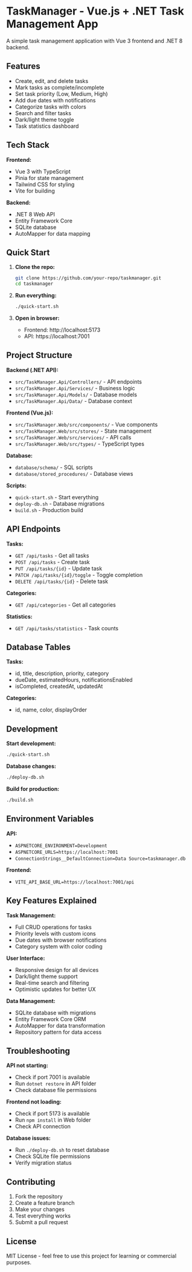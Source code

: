 # TaskManager - Vue.js + .NET Task Management App

A simple task management application with Vue 3 frontend and .NET 8 backend.

## Features

- Create, edit, and delete tasks
- Mark tasks as complete/incomplete
- Set task priority (Low, Medium, High)
- Add due dates with notifications
- Categorize tasks with colors
- Search and filter tasks
- Dark/light theme toggle
- Task statistics dashboard

## Tech Stack

**Frontend:**
- Vue 3 with TypeScript
- Pinia for state management
- Tailwind CSS for styling
- Vite for building

**Backend:**
- .NET 8 Web API
- Entity Framework Core
- SQLite database
- AutoMapper for data mapping

## Quick Start

1. **Clone the repo:**
   ```bash
   git clone https://github.com/your-repo/taskmanager.git
   cd taskmanager
   ```

2. **Run everything:**
   ```bash
   ./quick-start.sh
   ```

3. **Open in browser:**
   - Frontend: http://localhost:5173
   - API: https://localhost:7001

## Project Structure

**Backend (.NET API):**
- `src/TaskManager.Api/Controllers/` - API endpoints
- `src/TaskManager.Api/Services/` - Business logic
- `src/TaskManager.Api/Models/` - Database models
- `src/TaskManager.Api/Data/` - Database context

**Frontend (Vue.js):**
- `src/TaskManager.Web/src/components/` - Vue components
- `src/TaskManager.Web/src/stores/` - State management
- `src/TaskManager.Web/src/services/` - API calls
- `src/TaskManager.Web/src/types/` - TypeScript types

**Database:**
- `database/schema/` - SQL scripts
- `database/stored_procedures/` - Database views

**Scripts:**
- `quick-start.sh` - Start everything
- `deploy-db.sh` - Database migrations
- `build.sh` - Production build

## API Endpoints

**Tasks:**
- `GET /api/tasks` - Get all tasks
- `POST /api/tasks` - Create task
- `PUT /api/tasks/{id}` - Update task
- `PATCH /api/tasks/{id}/toggle` - Toggle completion
- `DELETE /api/tasks/{id}` - Delete task

**Categories:**
- `GET /api/categories` - Get all categories

**Statistics:**
- `GET /api/tasks/statistics` - Task counts

## Database Tables

**Tasks:**
- id, title, description, priority, category
- dueDate, estimatedHours, notificationsEnabled
- isCompleted, createdAt, updatedAt

**Categories:**
- id, name, color, displayOrder

## Development

**Start development:**
```bash
./quick-start.sh
```

**Database changes:**
```bash
./deploy-db.sh
```

**Build for production:**
```bash
./build.sh
```

## Environment Variables

**API:**
- `ASPNETCORE_ENVIRONMENT=Development`
- `ASPNETCORE_URLS=https://localhost:7001`
- `ConnectionStrings__DefaultConnection=Data Source=taskmanager.db`

**Frontend:**
- `VITE_API_BASE_URL=https://localhost:7001/api`

## Key Features Explained

**Task Management:**
- Full CRUD operations for tasks
- Priority levels with custom icons
- Due dates with browser notifications
- Category system with color coding

**User Interface:**
- Responsive design for all devices
- Dark/light theme support
- Real-time search and filtering
- Optimistic updates for better UX

**Data Management:**
- SQLite database with migrations
- Entity Framework Core ORM
- AutoMapper for data transformation
- Repository pattern for data access

## Troubleshooting

**API not starting:**
- Check if port 7001 is available
- Run `dotnet restore` in API folder
- Check database file permissions

**Frontend not loading:**
- Check if port 5173 is available
- Run `npm install` in Web folder
- Check API connection

**Database issues:**
- Run `./deploy-db.sh` to reset database
- Check SQLite file permissions
- Verify migration status

## Contributing

1. Fork the repository
2. Create a feature branch
3. Make your changes
4. Test everything works
5. Submit a pull request

## License

MIT License - feel free to use this project for learning or commercial purposes.

